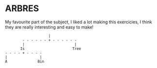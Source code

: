 # ARBRES
My favourite part of the subject, I liked a lot making this exercicies, I think they are really interesting and easy to make!


```               This
                    |
        - - - - - - + - - - - - - 
        |                       |
       Is                      Tree
- - - - + - - - -
|               |
A              Bin
```
